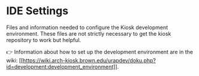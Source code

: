 # IDE Settings

Files and information needed to configure the Kiosk development environment. These files are not strictly necessary to get the kiosk repository to work but helpful. 

👉 Information about how to set up the development environment are in the wiki: [[https://wiki.arch-kiosk.brown.edu/urapdev/doku.php?id=development:development_environment]].

